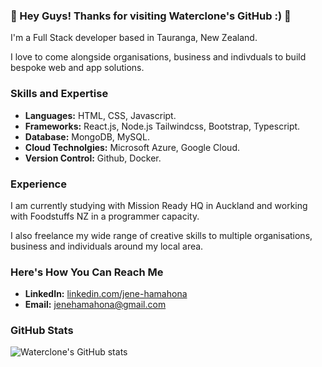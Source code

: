 ### 👋 Hey Guys! Thanks for visiting Waterclone's GitHub :) 👋

I'm a Full Stack developer based in Tauranga, New Zealand.

I love to come alongside organisations, business and indivduals to build bespoke web and app solutions.

### Skills and Expertise

- **Languages:** HTML, CSS, Javascript.
- **Frameworks:** React.js, Node.js Tailwindcss, Bootstrap, Typescript.
- **Database:** MongoDB, MySQL.
- **Cloud Technolgies:** Microsoft Azure, Google Cloud.
- **Version Control:** Github, Docker.

### Experience

I am currently studying with Mission Ready HQ in Auckland and working with Foodstuffs NZ in a programmer capacity.

I also freelance my wide range of creative skills to multiple organisations, business and individuals around my local area.

### Here's How You Can Reach Me
- **LinkedIn:** [linkedin.com/jene-hamahona]([https://www.linkedin.com/in/jenehamahona/](https://www.linkedin.com/in/jene-hamahona/))
- **Email:** [jenehamahona@gmail.com](mailto:jenehamahona@gmail.com)

### GitHub Stats
![Waterclone's GitHub stats](https://github-readme-stats.vercel.app/api?username=Waterclone&show_icons=true&theme=radical)

